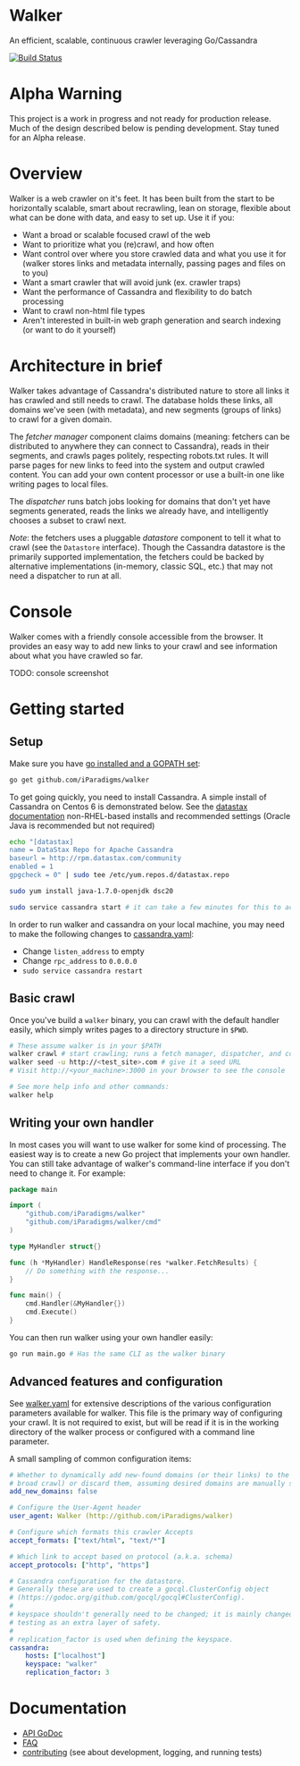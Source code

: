 Walker
======

An efficient, scalable, continuous crawler leveraging Go/Cassandra

[![Build Status](https://travis-ci.org/iParadigms/walker.svg?branch=master)](https://travis-ci.org/iParadigms/walker)

# Alpha Warning
This project is a work in progress and not ready for production release. Much of the design described below is pending development. Stay tuned for an Alpha release.

# Overview

Walker is a web crawler on it's feet. It has been built from the start to be horizontally scalable, smart about recrawling, lean on storage, flexible about what can be done with data, and easy to set up. Use it if you:
- Want a broad or scalable focused crawl of the web
- Want to prioritize what you (re)crawl, and how often
- Want control over where you store crawled data and what you use it for (walker stores links and metadata internally, passing pages and files on to you)
- Want a smart crawler that will avoid junk (ex. crawler traps)
- Want the performance of Cassandra and flexibility to do batch processing
- Want to crawl non-html file types
- Aren't interested in built-in web graph generation and search indexing (or want to do it yourself)

# Architecture in brief

Walker takes advantage of Cassandra's distributed nature to store all links it has crawled and still needs to crawl. The database holds these links, all domains we've seen (with metadata), and new segments (groups of links) to crawl for a given domain.

The *fetcher manager* component claims domains (meaning: fetchers can be distributed to anywhere they can connect to Cassandra), reads in their segments, and crawls pages politely, respecting robots.txt rules. It will parse pages for new links to feed into the system and output crawled content. You can add your own content processor or use a built-in one like writing pages to local files.

The *dispatcher* runs batch jobs looking for domains that don't yet have segments generated, reads the links we already have, and intelligently chooses a subset to crawl next.

_Note_: the fetchers uses a pluggable *datastore* component to tell it what to crawl (see the `Datastore` interface). Though the Cassandra datastore is the primarily supported implementation, the fetchers could be backed by alternative implementations (in-memory, classic SQL, etc.) that may not need a dispatcher to run at all.

# Console

Walker comes with a friendly console accessible from the browser. It provides an easy way to add new links to your crawl and see information about what you have crawled so far.

TODO: console screenshot

# Getting started

## Setup

Make sure you have [go installed and a GOPATH set](https://golang.org/doc/install):

```sh
go get github.com/iParadigms/walker
```

To get going quickly, you need to install Cassandra. A simple install of Cassandra on Centos 6 is demonstrated below. See the [datastax documentation](http://www.datastax.com/documentation/cassandra/2.0/cassandra/install/install_cassandraTOC.html) non-RHEL-based installs and recommended settings (Oracle Java is recommended but not required)

```sh
echo "[datastax]
name = DataStax Repo for Apache Cassandra
baseurl = http://rpm.datastax.com/community
enabled = 1
gpgcheck = 0" | sudo tee /etc/yum.repos.d/datastax.repo

sudo yum install java-1.7.0-openjdk dsc20

sudo service cassandra start # it can take a few minutes for this to actually start up
```

In order to run walker and cassandra on your local machine, you may need to make the following changes to [cassandra.yaml](http://www.datastax.com/documentation/cassandra/2.0/cassandra/configuration/configCassandra_yaml_r.html):
- Change `listen_address` to empty
- Change `rpc_address` to `0.0.0.0`
- `sudo service cassandra restart`

## Basic crawl

Once you've build a `walker` binary, you can crawl with the default handler easily, which simply writes pages to a directory structure in `$PWD`.

```sh
# These assume walker is in your $PATH
walker crawl # start crawling; runs a fetch manager, dispatcher, and console all-in-one
walker seed -u http://<test_site>.com # give it a seed URL
# Visit http://<your_machine>:3000 in your browser to see the console

# See more help info and other commands:
walker help
```

## Writing your own handler

In most cases you will want to use walker for some kind of processing. The easiest way is to create a new Go project that implements your own handler. You can still take advantage of walker's command-line interface if you don't need to change it. For example:

```go
package main

import (
	"github.com/iParadigms/walker"
	"github.com/iParadigms/walker/cmd"
)

type MyHandler struct{}

func (h *MyHandler) HandleResponse(res *walker.FetchResults) {
	// Do something with the response...
}

func main() {
	cmd.Handler(&MyHandler{})
	cmd.Execute()
}
```

You can then run walker using your own handler easily:

```sh
go run main.go # Has the same CLI as the walker binary
```

## Advanced features and configuration

See [walker.yaml](walker.yaml) for extensive descriptions of the various configuration parameters available for walker. This file is the primary way of configuring your crawl. It is not required to exist, but will be read if it is in the working directory of the walker process or configured with a command line parameter.

A small sampling of common configuration items:
```yaml
# Whether to dynamically add new-found domains (or their links) to the crawl (a
# broad crawl) or discard them, assuming desired domains are manually seeded.
add_new_domains: false

# Configure the User-Agent header
user_agent: Walker (http://github.com/iParadigms/walker)

# Configure which formats this crawler Accepts
accept_formats: ["text/html", "text/*"]

# Which link to accept based on protocol (a.k.a. schema)
accept_protocols: ["http", "https"]

# Cassandra configuration for the datastore.
# Generally these are used to create a gocql.ClusterConfig object
# (https://godoc.org/github.com/gocql/gocql#ClusterConfig).
#
# keyspace shouldn't generally need to be changed; it is mainly changed in
# testing as an extra layer of safety.
#
# replication_factor is used when defining the keyspace.
cassandra:
    hosts: ["localhost"]
    keyspace: "walker"
    replication_factor: 3
```

# Documentation

- [API GoDoc](http://godoc.org/github.com/iParadigms/walker)
- [FAQ](FAQ.md)
- [contributing](contributing.md) (see about development, logging, and running tests)
